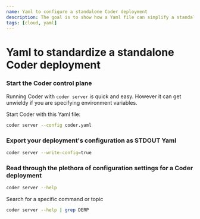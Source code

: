 ```yaml
---
name: Yaml to configure a standalone Coder deployment
description: The goal is to show how a Yaml file can simplify a standalone deployment
tags: [cloud, yaml]
---
```


# Yaml to standardize a standalone Coder deployment

### Start the Coder control plane

Running Coder with `coder server` is quick and easy. However it can get unwieldy if you are specifying environment variables.

Start Coder with this Yaml file:

```sh
coder server --config coder.yaml
```

### Export your deployment's configuration as STDOUT Yaml

```sh
coder server --write-config=true
```

### Read through the plethora of configuration settings for a Coder deployment

```sh
coder server --help
```

Search for a specific command or topic

```sh
coder server --help | grep DERP
```
